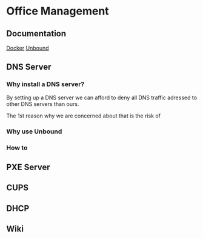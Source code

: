 # Office Management

## Documentation

[Docker](https://docs.docker.com/)
[Unbound](https://nlnetlabs.nl/projects/unbound/about/)

## DNS Server

### Why install a DNS server?

By setting up a DNS server we can afford to deny all DNS traffic adressed to other DNS servers than ours.

The 1st reason why we are concerned about that is the risk of 

### Why use Unbound

### How to

## PXE Server

## CUPS

## DHCP

## Wiki